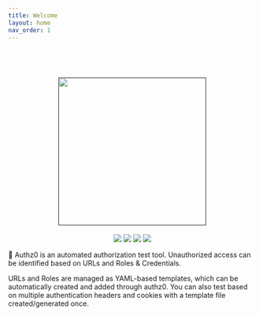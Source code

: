 ```yaml
---
title: Welcome
layout: home
nav_order: 1
---
```


<h1 align="center">
  <br>
  <a href=""><img src="https://user-images.githubusercontent.com/13212227/149369752-8b344201-ebc4-43b2-8d64-b1229a5ee4c2.png" alt="" width="300px;"></a>
</h1>
<p align="center">
  <a href=""><img src="https://img.shields.io/badge/contributions-welcome-brightgreen.svg?style=flat"></a>
  <a href="https://goreportcard.com/report/github.com/Karthika-Rajagopal/authz0"><img src="https://goreportcard.com/badge/github.com/Karthika-Rajagopalauthz0"></a>
  <a href="https://github.com/Karthika-Rajagopal/authz0/actions/workflows/go.yml"><img src="https://github.com/Karthika-Rajagopal/authz0/actions/workflows/go.yml/badge.svg"></a>
  <a href="https://twitter.com/intent/follow?screen_name=Karthika-Rajagopal"><img src="https://img.shields.io/twitter/follow/hahwul?style=flat&logo=twitter"></a>
</p>

🔑 Authz0 is an automated authorization test tool. Unauthorized access can be identified based on URLs and Roles & Credentials.

URLs and Roles are managed as YAML-based templates, which can be automatically created and added through authz0. You can also test based on multiple authentication headers and cookies with a template file created/generated once.

